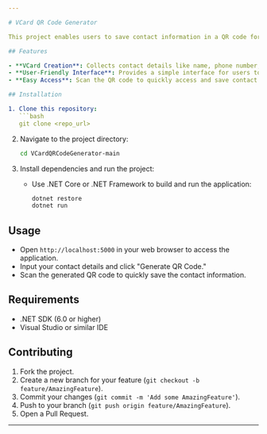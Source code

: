 ```yaml
---

# VCard QR Code Generator

This project enables users to save contact information in a QR code format. When scanned, the QR code will display the user's contact information as a VCard (digital business card).

## Features

- **VCard Creation**: Collects contact details like name, phone number, and email, then converts them into a VCard QR code.
- **User-Friendly Interface**: Provides a simple interface for users to input information quickly.
- **Easy Access**: Scan the QR code to quickly access and save contact details.

## Installation

1. Clone this repository:
   ```bash
   git clone <repo_url>
   ```

2. Navigate to the project directory:
   ```bash
   cd VCardQRCodeGenerator-main
   ```

3. Install dependencies and run the project:
   - Use .NET Core or .NET Framework to build and run the application:
     ```bash
     dotnet restore
     dotnet run
     ```

## Usage

- Open `http://localhost:5000` in your web browser to access the application.
- Input your contact details and click "Generate QR Code."
- Scan the generated QR code to quickly save the contact information.

## Requirements

- .NET SDK (6.0 or higher)
- Visual Studio or similar IDE

## Contributing

1. Fork the project.
2. Create a new branch for your feature (`git checkout -b feature/AmazingFeature`).
3. Commit your changes (`git commit -m 'Add some AmazingFeature'`).
4. Push to your branch (`git push origin feature/AmazingFeature`).
5. Open a Pull Request.

---
```

